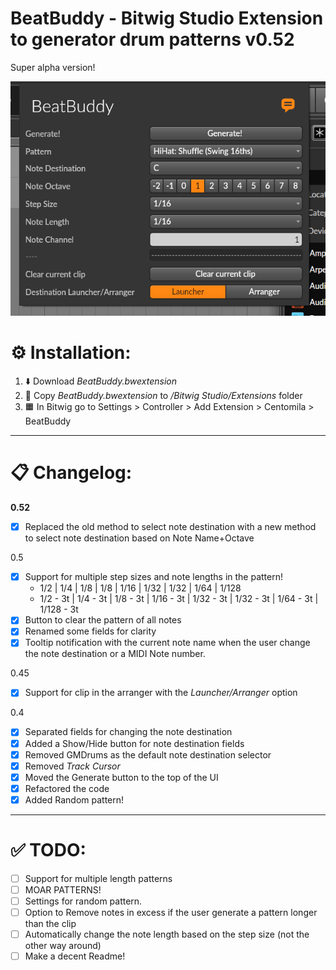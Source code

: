 # BeatBuddy - Bitwig Studio Extension to generator drum patterns v0.52

Super alpha version!

![Screenshot v0.52](image.png)

# ⚙️ Installation:

1. ⬇️ Download _BeatBuddy.bwextension_
2. 📂 Copy _BeatBuddy.bwextension_ to _/Bitwig Studio/Extensions_ folder
3. 🟧 In Bitwig go to Settings > Controller > Add Extension > Centomila > BeatBuddy

---

# 📋 Changelog:

**0.52**
- [X] Replaced the old method to select note destination with a new method to select note destination based on Note Name+Octave

0.5
- [X] Support for multiple step sizes and note lengths in the pattern!
  - 1/2  |  1/4  |  1/8  |  1/8  |  1/16  |  1/32  |  1/32  |  1/64  |  1/128
  - 1/2 - 3t  |  1/4 - 3t  | 1/8 - 3t  |  1/16 - 3t  |  1/32 - 3t  |  1/32 - 3t  |  1/64 - 3t  |  1/128 - 3t
- [X] Button to clear the pattern of all notes
- [X] Renamed some fields for clarity
- [X] Tooltip notification with the current note name when the user change the note destination or a MIDI Note number.

0.45
- [X] Support for clip in the arranger with the _Launcher/Arranger_ option

0.4
- [X] Separated fields for changing the note destination  
- [X] Added a Show/Hide button for note destination fields  
- [X] Removed GMDrums as the default note destination selector  
- [X] Removed _Track Cursor_  
- [X] Moved the Generate button to the top of the UI  
- [X] Refactored the code  
- [X] Added Random pattern!

---

# ✅ TODO:

- [ ] Support for multiple length patterns
- [ ] MOAR PATTERNS!
- [ ] Settings for random pattern.
- [ ] Option to Remove notes in excess if the user generate a pattern longer than the clip
- [ ] Automatically change the note length based on the step size (not the other way around)
- [ ] Make a decent Readme!
